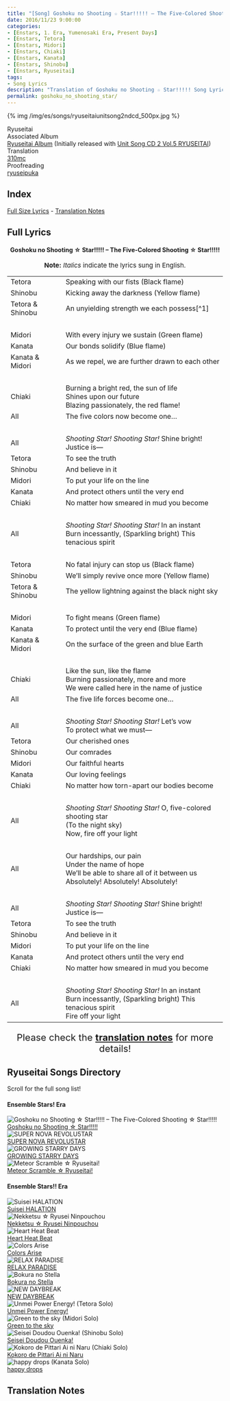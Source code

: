 ```yaml
---
title: "[Song] Goshoku no Shooting ☆ Star!!!!! – The Five-Colored Shooting ☆ Star!!!!!"
date: 2016/11/23 9:00:00
categories:
- [Enstars, 1. Era, Yumenosaki Era, Present Days]
- [Enstars, Tetora]
- [Enstars, Midori]
- [Enstars, Chiaki]
- [Enstars, Kanata]
- [Enstars, Shinobu]
- [Enstars, Ryuseitai]
tags:
- Song Lyrics
description: "Translation of Goshoku no Shooting ☆ Star!!!!! Song Lyrics by 310mc. Sung by Ryuseitai from the Ryuseitai Album (Initially released with Unit Song CD 2 Vol.5 RYUSEITAI)."
permalink: goshoku_no_shooting_star/
---
```


{% img /img/es/songs/ryuseitaiunitsong2ndcd_500px.jpg %}

<div class="three-wrapper" style="--storyColor:#5ac189;--storyColor-rgb:90,193,137;--storyColor-h:147.4;--storyColor-s:45.4%;--storyColor-l:55.5%;">
    <div class="info-area">
        <div class="info">
            <div class="info-item characters">
                <div class="label">
                    Ryuseitai
                </div>
                <div class="value">
                <a href="/categories/Enstars/Chiaki" character="Chiaki"></a>
                <a href="/categories/Enstars/Kanata" character="Kanata"></a>
                <a href="/categories/Enstars/Tetora" character="Tetora"></a>
								<a href="/categories/Enstars/Midori" character="Midori"></a>
                <a href="/categories/Enstars/Shinobu" character="Shinobu"></a>
                </div>
            </div>
            <div class="info-item one">
                <div class="label">
                    Associated Album
                </div>
                <div class="value">
                    <a href="/ryuseitai_album">Ryuseitai Album</a> (Initially released with <a href="https://ensemble-stars.fandom.com/wiki/Vol.5_%22RYUSEITAI%22_2">Unit Song CD 2 Vol.5 RYUSEITAI</a>)
                </div>
            </div>
            <div class="info-item two">
                <div class="label">
                    Translation
                </div>
                <div class="value">
                    <a href="/about">310mc</a>
                </div>
            </div>
            <div class="info-item three">
                <div class="label">
                   Proofreading
                </div>
                <div class="value">
                    <a href="https://ryuseipuka.notion.site/proofed-by-ryuseipuka-020757643ea94baabea5e7d21f325a8b" target="_blank">ryuseipuka</a>
                </div>
            </div>
        </div>
    </div>
</div>

<!-- more -->

## Index
<!--<p style="font-size:22px;"><a href="#MV-Size">MV Size Lyrics</a> - --><a href="#Full-Lyrics">Full Size Lyrics</a> - <a href="#Translation-Notes">Translation Notes</a></p>

<!--
## MV Size

<h4 style="text-align:center;">Goshoku no Shooting ☆ Star!!!!! – The Five-Colored Shooting ☆ Star!!!!!</h4>

{% img /img/es/songs/songcover/goshokunoshootingstar.jpg %}

<p style="text-align:center;font-size:22px;">Click <a href="LINK" target="_blank">here</a> for the video! Follow along the timestamps written in the translation!</p>

<p style="text-align:center;font-size:15px;"><b>Note:</b> <em>Italics</em> indicate the lyrics sung in English.</p>

<p style="text-align:center;font-size:22px;">Please check the <a href="#Translation-Notes"><b>translation notes</b></a> for more details!</p>

<p style="text-align:center;font-size:22px;">These lyrics are for the <b>MV</b>. Please look below for the <b>full lyrics!</b></p>
-->

## Full Lyrics

<h4 style="text-align:center;">Goshoku no Shooting ☆ Star!!!!! – The Five-Colored Shooting ☆ Star!!!!!</h4>

<p style="text-align:center;font-size:15px;"><b>Note:</b> <em>Italics</em> indicate the lyrics sung in English.</p>

<table class="lyrics">
  <tr>
    <td class="name"><span class="tetora">Tetora</span></td>
    <td>Speaking with our fists (Black flame)</td>
  </tr>
  <tr>
    <td class="name"><span class="shinobu">Shinobu</span></td>
    <td>Kicking away the darkness (Yellow flame)</td>
  </tr>
  <tr>
    <td class="name"><span class="tetora">Tetora</span> & <span class="shinobu">Shinobu</span></td>
    <td>An unyielding strength we each possess[^1]</td>
  </tr>
  <tr>
    <td><br></td>
    <td><br></td>
  </tr>
  <tr>
    <td class="name"><span class="midori">Midori</span></td>
    <td>With every injury we sustain (Green flame)</td>
  </tr>
  <tr>
    <td class="name"><span class="kanata">Kanata</span></td>
    <td>Our bonds solidify (Blue flame)</td>
  </tr>
  <tr>
    <td class="name"><span class="kanata">Kanata</span> & <span class="midori">Midori</span></td>
    <td>As we repel, we are further drawn to each other</td>
  </tr>
  <tr>
    <td><br></td>
    <td><br></td>
  </tr>
  <tr>
    <td class="name"><span class="chiaki">Chiaki</span></td>
    <td>
    Burning a bright red, the sun of life
    <br>
    Shines upon our future
    <br>
    Blazing passionately, the red flame!
    </td>
  </tr>
  <tr>
    <td class="name"><span class="all">All</span></td>
    <td>The five colors now become one…</td>
  </tr>
  <tr>
    <td><br></td>
    <td><br></td>
  </tr>
  <tr>
    <td class="name"><span class="all">All</span></td>
    <td>
    <em>Shooting Star! Shooting Star!</em> Shine bright!
    <br>
    Justice is—
    </td>
  </tr>
  <tr>
    <td class="name"><span class="tetora">Tetora</span></td>
    <td>To see the truth</td>
  </tr>
  <tr>
    <td class="name"><span class="shinobu">Shinobu</span></td>
    <td>And believe in it</td>
  </tr>
  <tr>
    <td class="name"><span class="midori">Midori</span></td>
    <td>To put your life on the line</td>
  </tr>
  <tr>
    <td class="name"><span class="kanata">Kanata</span></td>
    <td>And protect others until the very end</td>
  </tr>
  <tr>
    <td class="name"><span class="chiaki">Chiaki</span></td>
    <td>No matter how smeared in mud you become</td>
  </tr>
  <tr>
    <td><br></td>
    <td><br></td>
  </tr>
  <tr>
    <td class="name"><span class="all">All</span></td>
    <td>
    <em>Shooting Star! Shooting Star!</em> In an instant
    <br>
    Burn incessantly, (Sparkling bright) This tenacious spirit
    </td>
  </tr>
  <tr>
    <td><br></td>
    <td><br></td>
  </tr>
  <tr>
    <td class="name"><span class="tetora">Tetora</span></td>
    <td>No fatal injury can stop us (Black flame)</td>
  </tr>
  <tr>
    <td class="name"><span class="shinobu">Shinobu</span></td>
    <td>We’ll simply revive once more (Yellow flame)</td>
  </tr>
  <tr>
    <td class="name"><span class="tetora">Tetora</span> & <span class="shinobu">Shinobu</span></td>
    <td>The yellow lightning against the black night sky</td>
  </tr>
  <tr>
    <td><br></td>
    <td><br></td>
  </tr>
  <tr>
    <td class="name"><span class="midori">Midori</span></td>
    <td>To fight means (Green flame)</td>
  </tr>
  <tr>
    <td class="name"><span class="kanata">Kanata</span></td>
    <td>To protect until the very end (Blue flame)</td>
  </tr>
  <tr>
    <td class="name"><span class="kanata">Kanata</span> & <span class="midori">Midori</span></td>
    <td>On the surface of the green and blue Earth</td>
  </tr>
  <tr>
    <td><br></td>
    <td><br></td>
  </tr>
  <tr>
    <td class="name"><span class="chiaki">Chiaki</span></td>
    <td>
    Like the sun, like the flame
    <br>
    Burning passionately, more and more
    <br>
    We were called here in the name of justice
    </td>
  </tr>
  <tr>
    <td class="name"><span class="all">All</span></td>
    <td>The five life forces become one…</td>
  </tr>
  <tr>
    <td><br></td>
    <td><br></td>
  </tr>
  <tr>
    <td class="name"><span class="all">All</span></td>
    <td>
    <em>Shooting Star! Shooting Star!</em> Let’s vow
    <br>
    To protect what we must—
    </td>
  </tr>
  <tr>
    <td class="name"><span class="tetora">Tetora</span></td>
    <td>Our cherished ones</td>
  </tr>
  <tr>
    <td class="name"><span class="shinobu">Shinobu</span></td>
    <td>Our comrades</td>
  </tr>
  <tr>
    <td class="name"><span class="midori">Midori</span></td>
    <td>Our faithful hearts</td>
  </tr>
  <tr>
    <td class="name"><span class="kanata">Kanata</span></td>
    <td>Our loving feelings</td>
  </tr>
  <tr>
    <td class="name"><span class="chiaki">Chiaki</span></td>
    <td>No matter how torn-apart our bodies become</td>
  </tr>
  <tr>
    <td><br></td>
    <td><br></td>
  </tr>
  <tr>
    <td class="name"><span class="all">All</span></td>
    <td>
    <em>Shooting Star! Shooting Star!</em> O, five-colored shooting star
    <br>
    (To the night sky)
    <br>
    Now, fire off your light
    </td>
  </tr>
  <tr>
    <td><br></td>
    <td><br></td>
  </tr>
  <tr>
    <td class="name"><span class="all">All</span></td>
    <td>
    Our hardships, our pain
    <br>
    Under the name of hope
    <br>
    We’ll be able to share all of it between us
    <br>
    Absolutely! Absolutely! Absolutely!
    </td>
  </tr>
  <tr>
    <td><br></td>
    <td><br></td>
  </tr>
  <tr>
    <td class="name"><span class="all">All</span></td>
    <td>
    <em>Shooting Star! Shooting Star!</em> Shine bright!
    <br>
    Justice is—
    </td>
  </tr>
  <tr>
    <td class="name"><span class="tetora">Tetora</span></td>
    <td>To see the truth</td>
  </tr>
  <tr>
    <td class="name"><span class="shinobu">Shinobu</span></td>
    <td>And believe in it</td>
  </tr>
  <tr>
    <td class="name"><span class="midori">Midori</span></td>
    <td>To put your life on the line</td>
  </tr>
  <tr>
    <td class="name"><span class="kanata">Kanata</span></td>
    <td>And protect others until the very end</td>
  </tr>
  <tr>
    <td class="name"><span class="chiaki">Chiaki</span></td>
    <td>No matter how smeared in mud you become</td>
  </tr>
  <tr>
    <td><br></td>
    <td><br></td>
  </tr>
  <tr>
    <td class="name"><span class="all">All</span></td>
    <td>
    <em>Shooting Star! Shooting Star!</em> In an instant
    <br>
    Burn incessantly, (Sparkling bright) This tenacious spirit
    <br>
    Fire off your light
    </td>
  </tr>
</table>

<p style="text-align:center;font-size:22px;">Please check the <a href="#Translation-Notes"><b>translation notes</b></a> for more details!</p>

## Ryuseitai Songs Directory

<article class="storybox">
  <div class="storytext">Scroll for the full song list!</div>
  <h4 class="storyheader">Ensemble Stars! Era</h4>
  <div class="stories">
      <div class="story">
          <div class="thumbimage">
              <img
                  src="/img/es/songs/ryuseitaiunitsong2ndcd_300px.jpg"
                  alt="Goshoku no Shooting ☆ Star!!!!! – The Five-Colored Shooting ☆ Star!!!!!"
              />
          </div>
          <a href="/goshoku_no_shooting_star" class="storyName" target="_blank">
              <span>Goshoku no Shooting ☆ Star!!!!!</span>
              <span class="read"></span>
          </a>
      </div>
      <div class="story">
          <div class="thumbimage">
              <img
                  src="/img/es/songs/ryuseitaiunitsong3rdcd_300px.jpg"
                  alt="SUPER NOVA REVOLU5TAR"
              />
          </div>
          <a href="/SUPER_NOVA_REVOLU5TAR" class="storyName" target="_blank">
              <span>SUPER NOVA REVOLU5TAR</span>
              <span class="read"></span>
          </a>
      </div>
      <div class="story">
          <div class="thumbimage">
              <img
                  src="/img/es/songs/ryuseitaiunitsong3rdcd_300px.jpg"
                  alt="GROWING STARRY DAYS"
              />
          </div>
          <a href="/GROWING_STARRY_DAYS" class="storyName" target="_blank">
              <span>GROWING STARRY DAYS</span>
              <span class="read"></span>
          </a>
      </div>
      <div class="story">
          <div class="thumbimage">
              <img
                  src="/img/es/songs/ryuseitaiswitchanimeed.jpg"
                  alt="Meteor Scramble ☆ Ryuseitai!"
              />
          </div>
          <a href="/meteor_scramble_ryuseitai" class="storyName" target="_blank">
              <span>Meteor Scramble ☆ Ryuseitai!</span>
              <span class="read"></span>
          </a>
      </div>
  </div>
  <h4 class="storyheader">Ensemble Stars!! Era</h4>
  <div class="stories">
    <div class="story">
        <div class="thumbimage">
            <img
                src="/img/es/songs/suiseihalation_300px.jpg"
                alt="Suisei HALATION"
            />
        </div>
        <a href="/suisei_HALATION" class="storyName" target="_blank">
            <span>Suisei HALATION</span>
            <span class="read"></span>
        </a>
    </div>
    <div class="story">
        <div class="thumbimage">
            <img
                src="/img/es/songs/nekketsuryuseininpouchou_300px.jpg"
                alt="Nekketsu ☆ Ryusei Ninpouchou"
            />
        </div>
        <a href="/nekketsu_ryusei_ninpouchou" class="storyName" target="_blank">
            <span>Nekketsu ☆ Ryusei Ninpouchou</span>
            <span class="read"></span>
        </a>
    </div>
    <div class="story">
        <div class="thumbimage">
            <img
                src="/img/es/songs/heartheatbeat_300px.jpg"
                alt="Heart Heat Beat"
            />
        </div>
        <a href="/heart_heat_beat" class="storyName" target="_blank">
            <span>Heart Heat Beat</span>
            <span class="read"></span>
        </a>
    </div>
    <div class="story">
        <div class="thumbimage">
            <img
                src="/img/es/songs/colorsarise_300px.jpg"
                alt="Colors Arise"
            />
        </div>
        <a href="/colors_arise" class="storyName" target="_blank">
            <span>Colors Arise</span>
            <span class="read"></span>
        </a>
    </div>
    <div class="story">
        <div class="thumbimage">
            <img
                src="/img/es/songs/relaxparadise_300px.jpg"
                alt="RELAX PARADISE"
            />
        </div>
        <a href="/RELAX_PARADISE" class="storyName" target="_blank">
            <span>RELAX PARADISE</span>
            <span class="read"></span>
        </a>
    </div>
    <div class="story">
        <div class="thumbimage">
            <img
                src="/img/es/songs/bokuranostella_300px.jpg"
                alt="Bokura no Stella"
            />
        </div>
        <a href="/bokura_no_stella" class="storyName" target="_blank">
            <span>Bokura no Stella</span>
            <span class="read"></span>
        </a>
    </div>
    <div class="story">
        <div class="thumbimage">
            <img
                src="/img/es/ryuseitaialbumtrip/ryuseitaialbumtrip_300px.jpg"
                alt="NEW DAYBREAK"
            />
        </div>
        <a href="/NEW_DAYBREAK" class="storyName" target="_blank">
            <span>NEW DAYBREAK</span>
            <span class="read"></span>
        </a>
    </div>
    <div class="story">
        <div class="thumbimage">
            <img
                src="/img/es/ryuseitaialbumtrip/tetorasolo_300px.jpg"
                alt="Unmei Power Energy! (Tetora Solo)"
            />
        </div>
        <a href="/unmei_power_energy" class="storyName" target="_blank">
            <span>Unmei Power Energy!</span>
            <span class="read"></span>
        </a>
    </div>
    <div class="story">
        <div class="thumbimage">
            <img
                src="/img/es/ryuseitaialbumtrip/midorisolo_300px.jpg"
                alt="Green to the sky (Midori Solo)"
            />
        </div>
        <a href="/green_to_the_sky" class="storyName" target="_blank">
            <span>Green to the sky</span>
            <span class="read"></span>
        </a>
    </div>
    <div class="story">
        <div class="thumbimage">
            <img
                src="/img/es/ryuseitaialbumtrip/shinobusolo_300px.jpg"
                alt="Seisei Doudou Ouenka! (Shinobu Solo)"
            />
        </div>
        <a href="/seisei_doudou_ouenka" class="storyName" target="_blank">
            <span>Seisei Doudou Ouenka!</span>
            <span class="read"></span>
        </a>
    </div>
    <div class="story">
        <div class="thumbimage">
            <img
                src="/img/es/ryuseitaialbumtrip/chiakisolo_300px.jpg"
                alt="Kokoro de Pittari Ai ni Naru (Chiaki Solo)"
            />
        </div>
        <a href="/kokoro_de_pittari_ai_ni_naru" class="storyName" target="_blank">
            <span>Kokoro de Pittari Ai ni Naru</span>
            <span class="read"></span>
        </a>
    </div>
    <div class="story">
        <div class="thumbimage">
            <img
                src="/img/es/ryuseitaialbumtrip/kanatasolo_300px.jpg"
                alt="happy drops (Kanata Solo)"
            />
        </div>
        <a href="/happy_drops" class="storyName" target="_blank">
            <span>happy drops</span>
            <span class="read"></span>
        </a>
    </div>
  </div>
</article>

<div class="navigation2">
  <a target="_blank" href="/translations/#Index" class="home-button" title="Translations Masterlist"><i class="fa fa-home"></i></a>
  <a target="_blank" href="/ryuseitai_album" title="Index"><i class="fa fa-star"></i></a>
  <a href="#top" class="top-arrow" title="Back to Top"><i class="fa fa-arrow-up"></i></a>
</div>

## Translation Notes 

[^1]: “Unyielding” is a word sometimes found in Ryuseitai’s stories and songs. In Japanese, it’s <em>yuzurenai</em>, though sung as <em>yuzurenu</em> in this song. It can also be found in the song <a href="/colors_arise" target="_blank">Colors Arise</a> (Something precious they refuse to yield), or in future Ryuseitai stories like the prologue of <a href="/stella_maris/prologue" target="_blank">Stella Maris</a> (Note: This story is set in !! Era).
